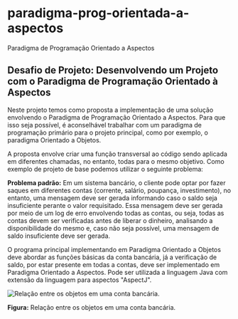 # paradigma-prog-orientada-a-aspectos
Paradigma de Programação Orientado a Aspectos

## **Desafio de Projeto: Desenvolvendo um Projeto com o Paradigma de Programação Orientado à Aspectos**

Neste projeto temos como proposta a implementação de uma solução envolvendo o Paradigma de Programação Orientado a Aspectos. Para que isso seja possível, é aconselhável trabalhar com um paradigma de programação primário para o projeto principal, como por exemplo, o paradigma Orientado a Objetos. 

A proposta envolve criar uma função transversal ao código sendo aplicada em diferentes chamadas, no entanto, todas para o mesmo objetivo. Como exemplo de projeto de base podemos utilizar o seguinte problema:

**Problema padrão:** Em um sistema bancário, o cliente pode optar por fazer saques em diferentes contas (corrente, salário, poupança, investimento), no entanto, uma mensagem deve ser gerada informando caso o saldo seja insuficiente perante o valor requisitado. Essa mensagem deve ser gerada por meio de um log de erro envolvendo todas as contas, ou seja, todas as contas devem ser verificadas antes de liberar o dinheiro, analisando a disponibilidade do mesmo e, caso não seja possível, uma mensagem de saldo insuficiente deve ser gerada. 

O programa principal implementando em Paradigma Orientado a Objetos deve abordar as funções básicas da conta bancária, já a verificação de saldo, por estar presente em todas a contas, deve ser implementado em Paradigma Orientado a Aspectos.  Pode ser utilizada a linguagem Java com extensão da linguagem para aspectos "AspectJ".


  ![Relação entre os objetos em uma conta bancária.](https://github.com/guilherme-ro/paradigma-prog-orientada-a-aspectos/blob/main/Diagrama%20Estrutural%20da%20Conta%20Banc%C3%A1ria.png?raw=true)
  
  **Figura:** Relação entre os objetos em uma conta bancária.














